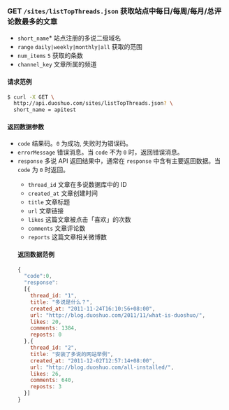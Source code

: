 ### GET `/sites/listTopThreads.json` 获取站点中每日/每周/每月/总评论数最多的文章
  - `short_name`* <String> 站点注册的多说二级域名
  - `range` <String> `daily|weekly|monthly|all` 获取的范围
  - `num_items` <int> `5` 获取的条数
  - `channel_key` <int> 文章所属的频道

#### 请求范例
```bash
$ curl -X GET \
  http://api.duoshuo.com/sites/listTopThreads.json? \
  short_name = apitest
```

#### 返回数据参数
- `code` <Int> 结果码。`0` 为成功, 失败时为错误码。
- `errorMessage` <String> 错误消息。当 `code` 不为 `0` 时，返回错误消息。
- `response` <Object> 多说 API 返回结果中，通常在 `response` 中含有主要返回数据。当 `code` 为 `0` 时返回。
  - `thread_id` <String> 文章在多说数据库中的 ID
  - `created_at` <String> 文章创建时间
  - `title` <String> 文章标题
  - `url` <String> 文章链接
  - `likes` <Int> 这篇文章被点击「喜欢」的次数
  - `comments` <Int> 文章评论数
  - `reports` <Int> 这篇文章相关微博数

#### 返回数据范例
```js
{
  "code":0,
  "response":
  [{
    thread_id: "1",
    title: "多说是什么？",
    created_at: "2011-11-24T16:10:56+08:00",
    url: "http://blog.duoshuo.com/2011/11/what-is-duoshuo/",
    likes: 20,
    comments: 1384,
    reposts: 0
  },{
    thread_id: "2",
    title: "安装了多说的网站举例",
    created_at: "2011-12-02T12:57:14+08:00",
    url: "http://blog.duoshuo.com/all-installed/",
    likes: 26,
    comments: 640,
    reposts: 3
  }]
}
```
